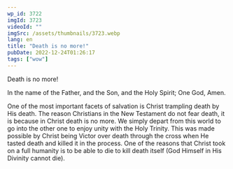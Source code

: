 ```yaml
---
wp_id: 3722
imgId: 3723
videoId: ""
imgSrc: /assets/thumbnails/3723.webp
lang: en
title: "Death is no more!"
pubDate: 2022-12-24T01:26:17
tags: ["wow"]
---
```


<!-- page: 6 -->

<p>Death is no more!</p>
<p>In the name of the Father, and the Son, and the Holy Spirit; One God, Amen.</p>
<p>One of the most important facets of salvation is Christ trampling death by His death. The reason Christians in the New Testament do not fear death, it is because in Christ death is no more. We simply depart from this world to go into the other one to enjoy unity with the Holy Trinity. This was made possible by Christ being Victor over death through the cross when He tasted death and killed it in the process. One of the reasons that Christ took on a full humanity is to be able to die to kill death itself (God Himself in His Divinity cannot die).</p>
